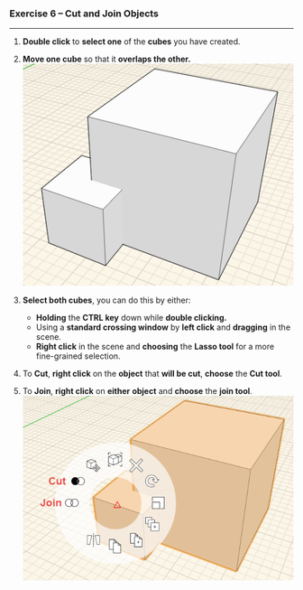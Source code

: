 ### Exercise 6 – Cut and Join Objects
---

1. **Double click** to **select one** of the **cubes** you have created.

2. **Move one cube** so that it **overlaps the other.**
![](./images/a9bdaadd-5879-4a2d-98d4-34446eb79176.png)

3. **Select both cubes**, you can do this by either:
    - **Holding** the **CTRL key** down while **double clicking.**
    - Using a **standard crossing window** by **left click** and **dragging** in the scene.
    - **Right click** in the scene and **choosing** the **Lasso tool** for a more fine-grained selection.

4. To **Cut**, **right click** on the **object** that **will be cut**, **choose** the **Cut tool**.

5. To **Join**, **right click** on **either** **object** and **choose**
the **join tool**. ![](./images/1e241324-7523-45d1-8cbb-4dedad3c42c7.png)
